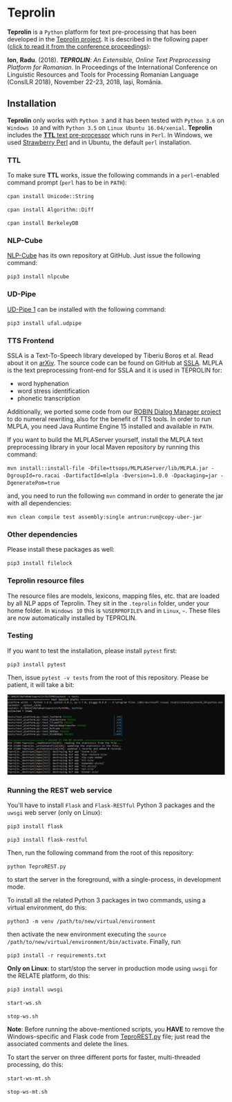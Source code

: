# Teprolin
**Teprolin** is a `Python` platform for text pre-processing that has been developed in the [Teprolin project](http://www.racai.ro/p/reterom/).
It is described in the following paper ([click to read it from the conference proceedings](https://profs.info.uaic.ro/~consilr/wp-content/uploads/2019/06/volum-ConsILR-2018-1.pdf)):

**Ion**, **Radu**. (2018). _**TEPROLIN**: An Extensible, Online Text Preprocessing Platform for Romanian_. In Proceedings of the International Conference on Linguistic Resources and Tools for Processing Romanian Language (ConsILR 2018), November 22-23, 2018, Iași, România.

## Installation
**Teprolin** only works with `Python 3` and it has been tested with `Python 3.6` on `Windows 10` and with `Python 3.5` on `Linux Ubuntu 16.04/xenial`. **Teprolin** includes the [**TTL** text pre-processor](http://www.racai.ro/media/WSD.pdf) which runs in `Perl`. In Windows, we used [Strawberry Perl](http://strawberryperl.com/) and in Ubuntu, the default `perl` installation.

### TTL
To make sure **TTL** works, issue the following commands in a `perl`-enabled command prompt (`perl` has to be in `PATH`):

`cpan install Unicode::String`

`cpan install Algorithm::Diff`

`cpan install BerkeleyDB`

### NLP-Cube
[NLP-Cube](https://github.com/adobe/NLP-Cube) has its own repository at GitHub. Just issue the following command:

`pip3 install nlpcube`

### UD-Pipe
[UD-Pipe 1](http://ufal.mff.cuni.cz/udpipe/1) can be installed with the following command:

`pip3 install ufal.udpipe`

### TTS Frontend
SSLA is a Text-To-Speech library developed by Tiberiu Boroș et al.
Read about it on [arXiv](https://arxiv.org/pdf/1802.05583.pdf). The source code can be found on GitHub at [SSLA](https://github.com/racai-ai/ssla).
MLPLA is the text preprocessing front-end for SSLA and it is used in TEPROLIN for:
- word hyphenation
- word stress identification
- phonetic transcription

Additionally, we ported some code from our [ROBIN Dialog Manager project](https://github.com/racai-ai/ROBINDialog) to do numeral rewriting, also for the benefit of TTS tools.
In order to run MLPLA, you need Java Runtime Engine 15 installed and available in `PATH`.

If you want to build the MLPLAServer yourself, install the MLPLA text preprocessing library in your local Maven repository by running this command:

`mvn install::install-file -Dfile=ttsops/MLPLAServer/lib/MLPLA.jar -DgroupId=ro.racai -DartifactId=mlpla -Dversion=1.0.0 -Dpackaging=jar -DgeneratePom=true`

and, you need to run the following `mvn` command in order to generate the jar with all dependencies:

`mvn clean compile test assembly:single antrun:run@copy-uber-jar`

### Other dependencies
Please install these packages as well:

`pip3 install filelock`

### Teprolin resource files
The resource files are models, lexicons, mapping files, etc. that are loaded by all NLP apps of Teprolin.
They sit in the `.teprolin` folder, under your home folder.
In `Windows 10` this is `%USERPROFILE%` and in `Linux`, `~`. These files are now automatically installed by TEPROLIN.

### Testing
If you want to test the installation, please install `pytest` first:

`pip3 install pytest`

Then, issue `pytest -v tests` from the root of this repository.
Please be patient, it will take a bit:

![](images/teprolin-testing.png)

### Running the REST web service
You'll have to install `Flask` and `Flask-RESTful` Python 3 packages and the `uwsgi` web server (only on Linux):

`pip3 install flask`

`pip3 install flask-restful`

Then, run the following command from the root of this repository:

`python TeproREST.py`

to start the server in the foreground, with a single-process, in development mode.

To install all the related Python 3 packages in two commands, using a virtual environment, do this:

`python3 -m venv /path/to/new/virtual/environment`

then activate the new environment executing the `source /path/to/new/virtual/environment/bin/activate`. Finally, run

`pip3 install -r requirements.txt`

**Only on Linux**: to start/stop the server in production mode using `uwsgi` for the RELATE platform, do this:

`pip3 install uwsgi`

`start-ws.sh`

`stop-ws.sh`

**Note**: Before running the above-mentioned scripts, you **HAVE** to remove the Windows-specific and Flask code from
[TeproREST.py](TeproREST.py) file; just read the associated comments and delete the lines.

To start the server on three different ports for faster, multi-threaded processing, do this:

`start-ws-mt.sh`

`stop-ws-mt.sh`
